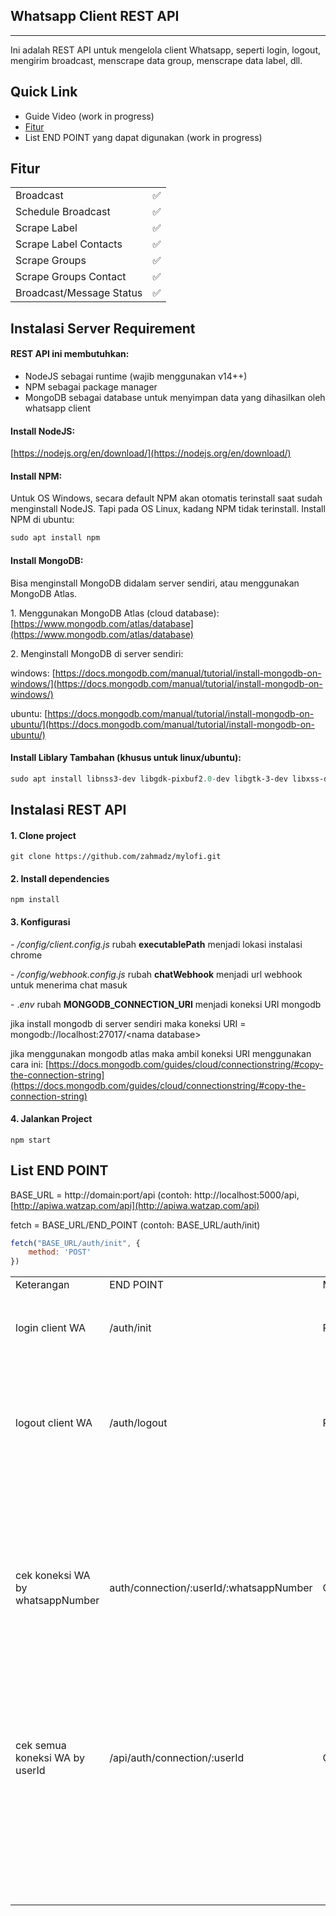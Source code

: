 ## Whatsapp Client REST API

---

Ini adalah REST API untuk mengelola client Whatsapp, seperti login, logout, mengirim broadcast, menscrape data group, menscrape data label, dll.

## Quick Link

*   Guide Video (work in progress)
*   [Fitur](#fitur)
*   List END POINT yang dapat digunakan (work in progress)

## Fitur

<table><tbody><tr><td>Broadcast</td><td>✅</td></tr><tr><td>Schedule Broadcast</td><td>✅</td></tr><tr><td>Scrape Label</td><td>✅</td></tr><tr><td>Scrape Label Contacts</td><td>✅</td></tr><tr><td>Scrape Groups</td><td>✅</td></tr><tr><td>Scrape Groups Contact</td><td>✅</td></tr><tr><td>Broadcast/Message Status</td><td>✅</td></tr></tbody></table>

## Instalasi Server Requirement

#### **REST API ini membutuhkan:**

*   NodeJS sebagai runtime (wajib menggunakan v14++)
*   NPM sebagai package manager
*   MongoDB sebagai database untuk menyimpan data yang dihasilkan oleh whatsapp client

#### **Install NodeJS:**

[https://nodejs.org/en/download/](https://nodejs.org/en/download/)

#### **Install NPM:**

Untuk OS Windows, secara default NPM akan otomatis terinstall saat sudah menginstall NodeJS. Tapi pada OS Linux, kadang NPM tidak terinstall. Install NPM di ubuntu:

```powershell
sudo apt install npm
```

#### **Install MongoDB:**

Bisa menginstall MongoDB didalam server sendiri, atau menggunakan MongoDB Atlas.

1\. Menggunakan MongoDB Atlas (cloud database): [https://www.mongodb.com/atlas/database](https://www.mongodb.com/atlas/database)

2\. Menginstall MongoDB di server sendiri:

windows: [https://docs.mongodb.com/manual/tutorial/install-mongodb-on-windows/](https://docs.mongodb.com/manual/tutorial/install-mongodb-on-windows/)

ubuntu: [https://docs.mongodb.com/manual/tutorial/install-mongodb-on-ubuntu/](https://docs.mongodb.com/manual/tutorial/install-mongodb-on-ubuntu/)

#### **Install Liblary Tambahan (khusus untuk linux/ubuntu):**

```powershell
sudo apt install libnss3-dev libgdk-pixbuf2.0-dev libgtk-3-dev libxss-de libgconf-2-4 libatk1.0-0 libatk-bridge2.0-0 libgdk-pixbuf2.0-0 libgtk-3-0 libgbm-dev libnss3-dev libxss-dev ffmpeg google-chrome-stable
```

## Instalasi REST API

#### **1\. Clone project**

```
git clone https://github.com/zahmadz/mylofi.git
```

#### **2\. Install dependencies**

```
npm install
```

#### **3\. Konfigurasi**

_\- /config/client.config.js_ rubah **executablePath** menjadi lokasi instalasi chrome

_\- /config/webhook.config.js_ rubah **chatWebhook** menjadi url webhook untuk menerima chat masuk

\- ._env_ rubah **MONGODB\_CONNECTION\_URI** menjadi koneksi URI mongodb

jika install mongodb di server sendiri maka koneksi URI = mongodb://localhost:27017/\<nama database>

jika menggunakan mongodb atlas maka ambil koneksi URI menggunakan cara ini: [https://docs.mongodb.com/guides/cloud/connectionstring/#copy-the-connection-string](https://docs.mongodb.com/guides/cloud/connectionstring/#copy-the-connection-string)

#### **4\. Jalankan Project**

```
npm start
```

## List END POINT

BASE\_URL = http://domain:port/api (contoh: http://localhost:5000/api, [http://apiwa.watzap.com/api](http://apiwa.watzap.com/api)

fetch = BASE\_URL/END\_POINT (contoh: BASE\_URL/auth/init)

```javascript
fetch("BASE_URL/auth/init", {
    method: 'POST'
})
```

<table><tbody><tr><td>Keterangan</td><td>END POINT</td><td>Method</td><td>Body</td><td>Return</td></tr><tr><td>login client WA</td><td>/auth/init</td><td>POST</td><td><pre><code class="language-json">{
"userId":&nbsp;"zulzul",
"whatsappNumber":&nbsp;"082118358997"
}</code></pre></td><td><pre><code class="language-json">{
 "status": "ok" / "failed"
 "message":
}</code></pre></td></tr><tr><td>logout client WA</td><td>/auth/logout</td><td>POST</td><td><pre><code class="language-json">{
"userId":&nbsp;"zulzul",
"whatsappNumber":&nbsp;"082118358997"
}</code></pre></td><td><pre><code class="language-json">{
 "status": "ok" / "failed"
 "message",
 "data": {
          "userId",
          "082118358997"
 }
}</code></pre></td></tr><tr><td>cek koneksi WA by whatsappNumber</td><td>auth/connection/:userId/:whatsappNumber</td><td>GET</td><td>-</td><td><pre><code class="language-json">{
 "status": "ok" / "failed"
 "connectionStatus": {
   "state": "UNAUTHORIZE" / "SCANNING_QR" / "READY",
   "qrString": , // disisi client, rubah string qr ke gambar
   "info": // client info (nama, no wa, dll)
 }
}</code></pre></td></tr><tr><td>cek semua koneksi WA by userId</td><td>/api/auth/connection/:userId</td><td>GET</td><td>-</td><td><pre><code class="language-json">{
 "status": "ok" / "failed"
 "whatsappAccounts": [], // daftar nomor akun wa
 "connections": [] // daftar detail koneksi akun wa
}</code></pre></td></tr><tr><td>&nbsp;</td><td>&nbsp;</td><td>&nbsp;</td><td>&nbsp;</td><td>&nbsp;</td></tr><tr><td>&nbsp;</td><td>&nbsp;</td><td>&nbsp;</td><td>&nbsp;</td><td>&nbsp;</td></tr><tr><td>&nbsp;</td><td>&nbsp;</td><td>&nbsp;</td><td>&nbsp;</td><td>&nbsp;</td></tr><tr><td>&nbsp;</td><td>&nbsp;</td><td>&nbsp;</td><td>&nbsp;</td><td>&nbsp;</td></tr><tr><td>&nbsp;</td><td>&nbsp;</td><td>&nbsp;</td><td>&nbsp;</td><td>&nbsp;</td></tr></tbody></table>
